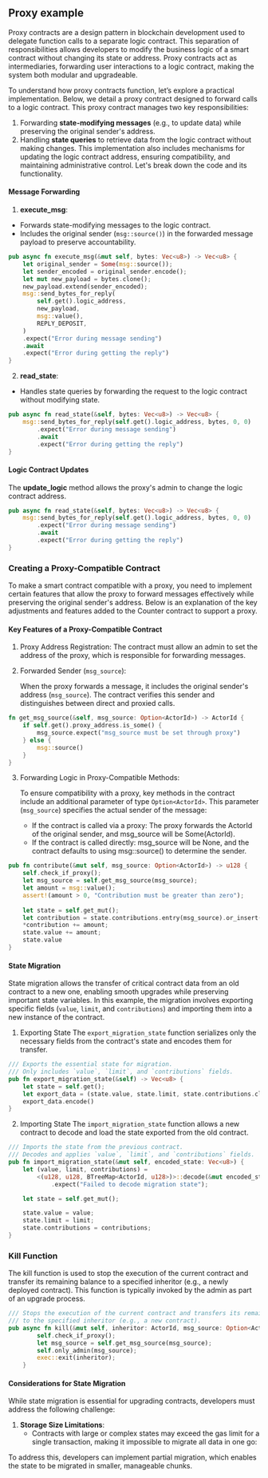## Proxy example

Proxy contracts are a design pattern in blockchain development used to delegate function calls to a separate logic contract. This separation of responsibilities allows developers to modify the business logic of a smart contract without changing its state or address. Proxy contracts act as intermediaries, forwarding user interactions to a logic contract, making the system both modular and upgradeable.

To understand how proxy contracts function, let’s explore a practical implementation. Below, we detail a proxy contract designed to forward calls to a logic contract. This proxy contract manages two key responsibilities:

1. Forwarding **state-modifying messages** (e.g., to update data) while preserving the original sender's address.
2. Handling **state queries** to retrieve data from the logic contract without making changes.
This implementation also includes mechanisms for updating the logic contract address, ensuring compatibility, and maintaining administrative control. Let's break down the code and its functionality.

#### Message Forwarding
1. **execute_msg**:
- Forwards state-modifying messages to the logic contract.
- Includes the original sender (`msg::source()`) in the forwarded message payload to preserve accountability.
```rust
pub async fn execute_msg(&mut self, bytes: Vec<u8>) -> Vec<u8> {
    let original_sender = Some(msg::source());
    let sender_encoded = original_sender.encode();
    let mut new_payload = bytes.clone();
    new_payload.extend(sender_encoded);
    msg::send_bytes_for_reply(
        self.get().logic_address,
        new_payload,
        msg::value(),
        REPLY_DEPOSIT,
    )
    .expect("Error during message sending")
    .await
    .expect("Error during getting the reply")
}
```
2. **read_state**:
- Handles state queries by forwarding the request to the logic contract without modifying state.
```rust
pub async fn read_state(&self, bytes: Vec<u8>) -> Vec<u8> {
    msg::send_bytes_for_reply(self.get().logic_address, bytes, 0, 0)
        .expect("Error during message sending")
        .await
        .expect("Error during getting the reply")
}
```
#### Logic Contract Updates
The **update_logic** method allows the proxy's admin to change the logic contract address. 
```rust
pub async fn read_state(&self, bytes: Vec<u8>) -> Vec<u8> {
    msg::send_bytes_for_reply(self.get().logic_address, bytes, 0, 0)
        .expect("Error during message sending")
        .await
        .expect("Error during getting the reply")
}
```
### Creating a Proxy-Compatible Contract
To make a smart contract compatible with a proxy, you need to implement certain features that allow the proxy to forward messages effectively while preserving the original sender's address. Below is an explanation of the key adjustments and features added to the Counter contract to support a proxy.

#### Key Features of a Proxy-Compatible Contract
1. Proxy Address Registration:
The contract must allow an admin to set the address of the proxy, which is responsible for forwarding messages.
2. Forwarded Sender (`msg_source`):

    When the proxy forwards a message, it includes the original sender's address (`msg_source`). The contract verifies this sender and distinguishes between direct and proxied calls.
```rust
fn get_msg_source(&self, msg_source: Option<ActorId>) -> ActorId {
    if self.get().proxy_address.is_some() {
        msg_source.expect("msg_source must be set through proxy")
    } else {
        msg::source()
    }
}
```
3. Forwarding Logic in Proxy-Compatible Methods:

    To ensure compatibility with a proxy, key methods in the contract include an additional parameter of type `Option<ActorId>`. This parameter (`msg_source`) specifies the actual sender of the message:
    - If the contract is called via a proxy:
The proxy forwards the ActorId of the original sender, and msg_source will be Some(ActorId).
    - If the contract is called directly:
msg_source will be None, and the contract defaults to using msg::source() to determine the sender.
```rust 
pub fn contribute(&mut self, msg_source: Option<ActorId>) -> u128 {
    self.check_if_proxy();
    let msg_source = self.get_msg_source(msg_source); 
    let amount = msg::value();
    assert!(amount > 0, "Contribution must be greater than zero");
    
    let state = self.get_mut();
    let contribution = state.contributions.entry(msg_source).or_insert(0);
    *contribution += amount;
    state.value += amount;
    state.value
}
```

#### State Migration
State migration allows the transfer of critical contract data from an old contract to a new one, enabling smooth upgrades while preserving important state variables. In this example, the migration involves exporting specific fields (`value`, `limit`, and `contributions`) and importing them into a new instance of the contract.
1. Exporting State
The `export_migration_state` function serializes only the necessary fields from the contract's state and encodes them for transfer.
```rust
/// Exports the essential state for migration.
/// Only includes `value`, `limit`, and `contributions` fields.
pub fn export_migration_state(&self) -> Vec<u8> {
    let state = self.get();
    let export_data = (state.value, state.limit, state.contributions.clone());
    export_data.encode()
}
```
2. Importing State
The `import_migration_state` function allows a new contract to decode and load the state exported from the old contract.
```rust
/// Imports the state from the previous contract.
/// Decodes and applies `value`, `limit`, and `contributions` fields.
pub fn import_migration_state(&mut self, encoded_state: Vec<u8>) {
    let (value, limit, contributions) =
        <(u128, u128, BTreeMap<ActorId, u128>)>::decode(&mut encoded_state.as_ref())
            .expect("Failed to decode migration state");

    let state = self.get_mut();

    state.value = value;
    state.limit = limit;
    state.contributions = contributions;
}
```
### Kill Function
The kill function is used to stop the execution of the current contract and transfer its remaining balance to a specified inheritor (e.g., a newly deployed contract). This function is typically invoked by the admin as part of an upgrade process.
```rust
/// Stops the execution of the current contract and transfers its remaining balance
/// to the specified inheritor (e.g., a new contract).
pub async fn kill(&mut self, inheritor: ActorId, msg_source: Option<ActorId>) {
        self.check_if_proxy();
        let msg_source = self.get_msg_source(msg_source);
        self.only_admin(msg_source);
        exec::exit(inheritor);
    }

```
#### Considerations for State Migration
While state migration is essential for upgrading contracts, developers must address the following challenge:

1. **Storage Size Limitations**:
    - Contracts with large or complex states may exceed the gas limit for a single transaction, making it impossible to migrate all data in one go:

To address this, developers can implement partial migration, which enables the state to be migrated in smaller, manageable chunks.

